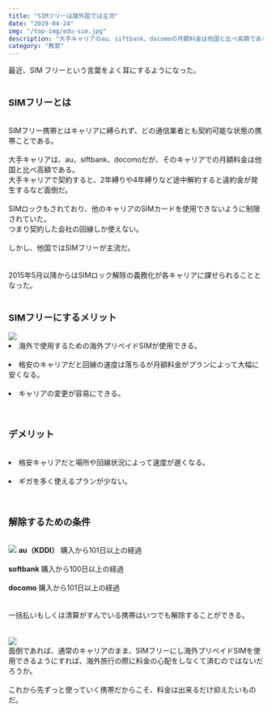 ```yaml
---
title: "SIMフリーは諸外国では主流"
date: "2019-04-24"
img: "/top-img/edu-sim.jpg"
description: "大手キャリアのau、siftbank、docomoの月額料金は他国と比べ高額である。基本的に2年縛りや4年縛りなどで契約を進められ、途中解約すると違約金が発生する。そこでお勧めしたいのはSIMフリーである。"
category: "教育"
---
```


最近、SIM フリーという言葉をよく耳にするようになった。<br>
<br>

<h3><font size="4"><b>SIMフリーとは</b></font></h3><br>
SIMフリー携帯とはキャリアに縛られず、どの通信業者とも契約可能な状態の携帯ことである。<br>
<br>
大手キャリアは、au、siftbank、docomoだが、そのキャリアでの月額料金は他国と比べ高額である。<br>
大手キャリアで契約すると、2年縛りや4年縛りなど途中解約すると違約金が発生するなど面倒だ。<br>
<br>
SIMロックもされており、他のキャリアのSIMカードを使用できないように制限されていた。<br>
つまり契約した会社の回線しか使えない。<br>
<br>
しかし、他国ではSIMフリーが主流だ。<br>
<br>
<br>
2015年5月以降からはSIMロック解除の義務化が各キャリアに課せられることとなった。<br>
<br>
<h3><font size="4"><b>SIMフリーにするメリット</b></font></h3>
<img src="https://cdn-ak.f.st-hatena.com/images/fotolife/t/tarotarosanba/20190525/20190525230007.jpg">
<br>
<li>海外で使用するための海外プリペイドSIMが使用できる。<br>
<br>
<li>格安のキャリアだと回線の速度は落ちるが月額料金がプランによって大幅に安くなる。<br>
<br>
<li>キャリアの変更が容易にできる。<br>
<br>
<br>
<h3><font size="4"><b>デメリット</b></font></h3><br>
<li>格安キャリアだと場所や回線状況によって速度が遅くなる。<br>
<br>
<li>ギガを多く使えるプランが少ない。<br>
<br>
<br>
<h3><font size="4"><b>解除するための条件</b></font></h3><br>
<img src="https://cdn-ak.f.st-hatena.com/images/fotolife/t/tarotarosanba/20190525/20190525224452.png">
<b>au（KDDI）</b>
購入から101日以上の経過<br>
<br>
<b>softbank</b>
購入から100日以上の経過<br>
<br>
<b>docomo</b>
購入から101日以上の経過<br>
<br>
<br>
一括払いもしくは清算がすんでいる携帯はいつでも解除することができる。<br>
<br>
<br>
<img src="https://cdn-ak.f.st-hatena.com/images/fotolife/t/tarotarosanba/20190525/20190525224737.jpg">
<br>
面倒であれば、通常のキャリアのまま、SIMフリーにし海外プリペイドSIMを使用できるようにすれば、海外旅行の際に料金の心配をしなくて済むのではないだろうか。<br>
<br>
これから先ずっと使っていく携帯だからこそ、料金は出来るだけ抑えたいものだ。<br>
<br>
<br>
